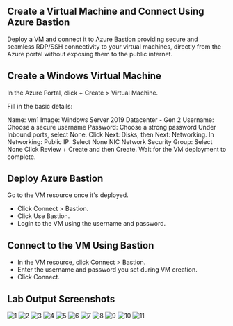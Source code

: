 ## Create a Virtual Machine and Connect Using Azure Bastion
Deploy a VM and connect it to Azure Bastion providing secure and seamless RDP/SSH connectivity to your virtual machines, 
directly from the Azure portal without exposing them to the public internet.


## Create a Windows Virtual Machine
In the Azure Portal, click + Create > Virtual Machine.

Fill in the basic details:

Name: vm1
Image: Windows Server 2019 Datacenter - Gen 2
Username: Choose a secure username
Password: Choose a strong password
Under Inbound ports, select None.
Click Next: Disks, then Next: Networking.
In Networking:
Public IP: Select None
NIC Network Security Group: Select None
Click Review + Create and then Create.
Wait for the VM deployment to complete.

## Deploy Azure Bastion
Go to the VM resource once it's deployed.

- Click Connect > Bastion.
- Click Use Bastion.
- Login to the VM using the username and password.

## Connect to the VM Using Bastion

- In the VM resource, click Connect > Bastion.
- Enter the username and password you set during VM creation.
- Click Connect.


## Lab Output Screenshots

![1](https://github.com/user-attachments/assets/36827e3a-b6f3-492e-9802-6608bce2bd17)
![2](https://github.com/user-attachments/assets/3ce9b11a-2809-4371-bd67-2b7aaa304d9a)
![3](https://github.com/user-attachments/assets/6b17c2b4-a3fa-4494-bb6c-54f5d19da901)
![4](https://github.com/user-attachments/assets/0eeb5db6-412a-4406-93c1-05405308e155)
![5](https://github.com/user-attachments/assets/8f2067b3-a4b8-410e-a26c-4e7be6396322)
![6](https://github.com/user-attachments/assets/6d8e89f4-448c-4da9-8783-abe476ecef82)
![7](https://github.com/user-attachments/assets/05bd96af-38ba-4c58-867e-add07b457859)
![8](https://github.com/user-attachments/assets/7765c40f-5ee7-4f09-b3c2-b45fcf9ebe95)
![9](https://github.com/user-attachments/assets/39deed43-9581-4a36-8519-6a9f61334a2b)
![10](https://github.com/user-attachments/assets/a3e74039-5312-4702-b468-f3fbf40cfb05)
![11](https://github.com/user-attachments/assets/ae0f9972-9cfe-4e52-94a3-797fd4321f7f)

